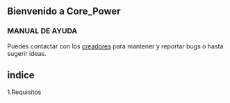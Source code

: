## Bienvenido a Core_Power
### MANUAL DE AYUDA
Puedes contactar con los [creadores](https://github.com/VIXI0/core_power_updates/issues) para mantener y reportar bugs o hasta sugerir ideas.

## indice

1.Requisitos

